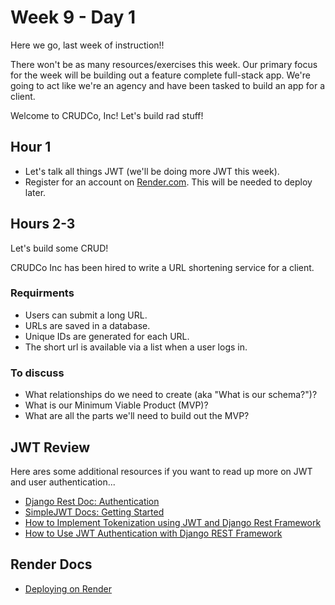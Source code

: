 # Week 9 - Day 1

Here we go, last week of instruction!!

There won't be as many resources/exercises this week. Our primary focus for the week will be building out a feature complete full-stack app.
We're going to act like we're an agency and have been tasked to build an app for a client.

Welcome to CRUDCo, Inc! Let's build rad stuff!

## Hour 1

- Let's talk all things JWT (we'll be doing more JWT this week).
- Register for an account on [Render.com](https://dashboard.render.com/).
    This will be needed to deploy later.

## Hours 2-3

Let's build some CRUD!

CRUDCo Inc has been hired to write a URL shortening service for a client.

### Requirments

- Users can submit a long URL.
- URLs are saved in a database.
- Unique IDs are generated for each URL.
- The short url is available via a list when a user logs in.

### To discuss

- What relationships do we need to create (aka "What is our schema?")?
- What is our Minimum Viable Product (MVP)?
- What are all the parts we'll need to build out the MVP?

## JWT Review

Here ares some additional resources if you want to read up more on JWT and user authentication...

- [Django Rest Doc: Authentication](https://www.django-rest-framework.org/api-guide/authentication/)
- [SimpleJWT Docs: Getting Started](https://django-rest-framework-simplejwt.readthedocs.io/en/latest/getting_started.html)
- [How to Implement Tokenization using JWT and Django Rest Framework](https://www.freecodecamp.org/news/how-to-use-jwt-and-django-rest-framework-to-get-tokens/)
- [How to Use JWT Authentication with Django REST Framework](https://simpleisbetterthancomplex.com/tutorial/2018/12/19/how-to-use-jwt-authentication-with-django-rest-framework.html)

## Render Docs

- [Deploying on Render](https://render.com/docs/deploys)
